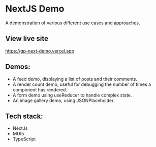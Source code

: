 # NextJS Demo

A demonstration of various different use cases and approaches.

## View live site

https://gp-next-demo.vercel.app

## Demos:

- A feed demo, displaying a list of posts and their comments.
- A render count demo, useful for debugging the number of times a component has rendered.
- A form demo using useReducer to handle complex state.
- An image gallery demo, using JSONPlaceholder.

## Tech stack:

- NextJs
- MUI5
- TypeScript
